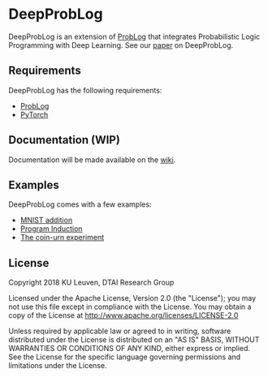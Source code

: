 # DeepProbLog

DeepProbLog is an extension of [ProbLog](https://dtai.cs.kuleuven.be/problog/) that integrates Probabilistic Logic Programming with Deep Learning. See our [paper](https://arxiv.org/abs/1805.10872) on DeepProbLog.

## Requirements

DeepProbLog has the following requirements:

* [ProbLog](https://dtai.cs.kuleuven.be/problog/)
* [PyTorch](https://pytorch.org/)

## Documentation (WIP)

Documentation will be made available on the [wiki](https://bitbucket.org/problog/deepproblog/wiki).

## Examples

DeepProbLog comes with a few examples:

* [MNIST addition](examples/NIPS/MNIST/)
* [Program Induction](examples/NIPS/Forth/)
* [The coin-urn experiment](examples/NIPS/CoinUrn/)

## License

Copyright 2018 KU Leuven, DTAI Research Group

Licensed under the Apache License, Version 2.0 (the "License"); you may not use this file except in compliance with the License. You may obtain a copy of the License at http://www.apache.org/licenses/LICENSE-2.0

Unless required by applicable law or agreed to in writing, software distributed under the License is distributed on an "AS IS" BASIS, WITHOUT WARRANTIES OR CONDITIONS OF ANY KIND, either express or implied. See the License for the specific language governing permissions and limitations under the License.